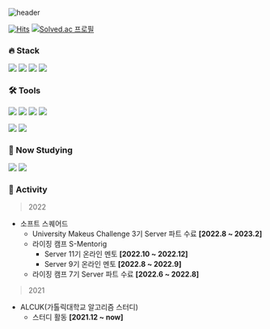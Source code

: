 ![header](https://capsule-render.vercel.app/api?type=waving&color=gradient&customColorList=21&text=Sim%20Jonghan&fontAlign=80&fontAlignY=30&fontSize=40&height=180&desc=Back-End%20Developer&descAlign=84&descAlignY=55&animation=fadeIn)

[![Hits](https://hits.seeyoufarm.com/api/count/incr/badge.svg?url=https%3A%2F%2Fgithub.com%2Fsimhani1%2Fhit-counter&count_bg=%238DBCDD&title_bg=%23555555&icon=github.svg&icon_color=%23E7E7E7&title=hits&edge_flat=false)](https://hits.seeyoufarm.com)
[![Solved.ac 프로필](http://mazassumnida.wtf/api/mini/generate_badge?boj=simhani1)](https://solved.ac/simhani1)
    
### 🔥 Stack

<img src="https://img.shields.io/badge/Spring Boot-6DB33F?style=for-the-badge&logo=Spring Boot&logoColor=white"> <img src="https://img.shields.io/badge/Java-007396?style=for-the-badge&logo=Java&logoColor=white"> <img src="https://img.shields.io/badge/C++-00599C?style=for-the-badge&logo=C++&logoColor=white"> <img src="https://img.shields.io/badge/MySql-4479A1?style=for-the-badge&logo=MySql&logoColor=white">

### 🛠️ Tools

<img src="https://img.shields.io/badge/IntelliJ IDEA-000000?style=for-the-badge&logo=IntelliJ IDEA&logoColor=white"> <img src="https://img.shields.io/badge/Postman-FF6C37?style=for-the-badge&logo=Postman&logoColor=white"> <img src="https://img.shields.io/badge/Git-F05032?style=for-the-badge&logo=Git&logoColor=white"> <img src="https://img.shields.io/badge/Notion-000000?style=for-the-badge&logo=Notion&logoColor=white">

<img src="https://img.shields.io/badge/Slack-4A154B?style=for-the-badge&logo=Slack&logoColor=white"> <img src="https://img.shields.io/badge/Discord-5865F2?style=for-the-badge&logo=Discord&logoColor=white"> 

### 🧐 Now Studying

<img src="https://img.shields.io/badge/JPA-6DB33F?style=for-the-badge&logo=JPA&logoColor=white"> <img src="https://img.shields.io/badge/Spring Security-6DB33F?style=for-the-badge&logo=JPA&logoColor=white">



### 🚀 Activity
> 2022
- 소프트 스퀘어드
  - University Makeus Challenge 3기 Server 파트 수료 **[2022.8 ~ 2023.2]**
  - 라이징 캠프 S-Mentorig
    - Server 11기 온라인 멘토 **[2022.10 ~ 2022.12]**
    - Server 9기 온라인 멘토 **[2022.8 ~ 2022.9]**
  - 라이징 캠프 7기 Server 파트 수료 **[2022.6 ~ 2022.8]**
> 2021
- ALCUK(가톨릭대학교 알고리즘 스터디)
  - 스터디 활동 **[2021.12 ~ now]**
